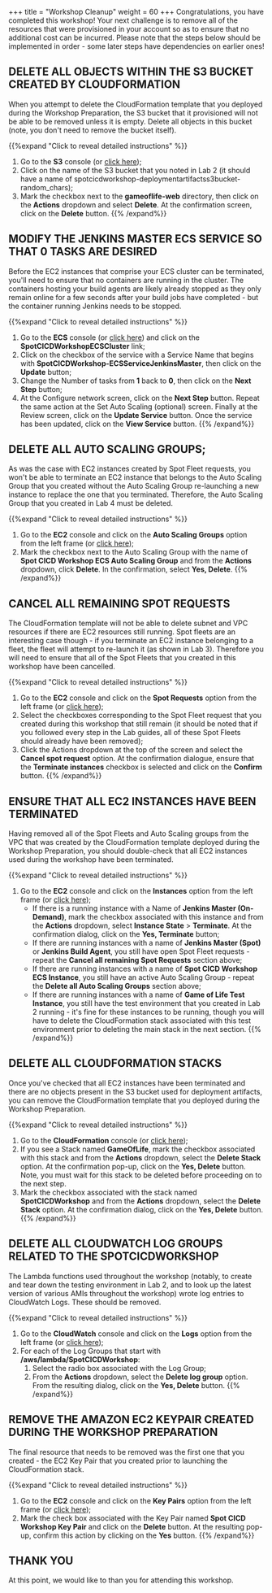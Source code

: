 +++
title = "Workshop Cleanup"
weight = 60
+++
Congratulations, you have completed this workshop! Your next challenge is to remove all of the resources that were provisioned in your account so as to ensure that no additional cost can be incurred. Please note that the steps below should be implemented in order - some later steps have dependencies on earlier ones!

## DELETE ALL OBJECTS WITHIN THE S3 BUCKET CREATED BY CLOUDFORMATION
When you attempt to delete the CloudFormation template that you deployed during the Workshop Preparation, the S3 bucket that it provisioned will not be able to be removed unless it is empty. Delete all objects in this bucket (note, you don't need to remove the bucket itself).

{{%expand "Click to reveal detailed instructions" %}}
1. Go to the **S3** console (or [click here](https://s3.console.aws.amazon.com/s3/home?region=us-east-1));
2. Click on the name of the S3 bucket that you noted in Lab 2 (it should have a name of spotcicdworkshop-deploymentartifactss3bucket-random_chars);
3. Mark the checkbox next to the **gameoflife-web** directory, then click on the **Actions** dropdown and select **Delete**. At the confirmation screen, click on the **Delete** button.
{{% /expand%}}

## MODIFY THE JENKINS MASTER ECS SERVICE SO THAT 0 TASKS ARE DESIRED
Before the EC2 instances that comprise your ECS cluster can be terminated, you'll need to ensure that no containers are running in the cluster. The containers hosting your build agents are likely already stopped as they only remain online for a few seconds after your build jobs have completed - but the container running Jenkins needs to be stopped.

{{%expand "Click to reveal detailed instructions" %}}
1. Go to the **ECS** console (or [click here](https://eu-west-1.console.aws.amazon.com/ecs/home?region=eu-west-1#/clusters)) and click on the **SpotCICDWorkshopECSCluster** link;
2. Click on the checkbox of the service with a Service Name that begins with **SpotCICDWorkshop-ECSServiceJenkinsMaster**, then click on the **Update** button;
3. Change the Number of tasks from **1** back to **0**, then click on the **Next Step** button;
4. At the Configure network screen, click on the **Next Step** button. Repeat the same action at the Set Auto Scaling (optional) screen. Finally at the Review screen, click on the **Update Service** button. Once the service has been updated, click on the **View Service** button.
{{% /expand%}}

## DELETE ALL AUTO SCALING GROUPS;
As was the case with EC2 instances created by Spot Fleet requests, you won't be able to terminate an EC2 instance that belongs to the Auto Scaling Group that you created without the Auto Scaling Group re-launching a new instance to replace the one that you terminated. Therefore, the Auto Scaling Group that you created in Lab 4 must be deleted.

{{%expand "Click to reveal detailed instructions" %}}
1. Go to the **EC2** console and click on the **Auto Scaling Groups** option from the left frame (or [click here](https://eu-west-1.console.aws.amazon.com/ec2/autoscaling/home?region=eu-west-1#AutoScalingGroups));
2. Mark the checkbox next to the Auto Scaling Group with the name of **Spot CICD Workshop ECS Auto Scaling Group** and from the **Actions** dropdown, click **Delete**. In the confirmation, select **Yes, Delete**.
{{% /expand%}}

## CANCEL ALL REMAINING SPOT REQUESTS
The CloudFormation template will not be able to delete subnet and VPC resources if there are EC2 resources still running. Spot fleets are an interesting case though - if you terminate an EC2 instance belonging to a fleet, the fleet will attempt to re-launch it (as shown in Lab 3). Therefore you will need to ensure that all of the Spot Fleets that you created in this workshop have been cancelled.


{{%expand "Click to reveal detailed instructions" %}}
1. Go to the **EC2** console and click on the **Spot Requests** option from the left frame (or [click here](https://eu-west-1.console.aws.amazon.com/ec2sp/v1/spot/home?region=eu-west-1#));
2. Select the checkboxes corresponding to the Spot Fleet request that you created during this workshop that still remain (it should be noted that if you followed every step in the Lab guides, all of these Spot Fleets should already have been removed);
3. Click the Actions dropdown at the top of the screen and select the **Cancel spot request** option. At the confirmation dialogue, ensure that the **Terminate instances** checkbox is selected and click on the **Confirm** button.
{{% /expand%}}

## ENSURE THAT ALL EC2 INSTANCES HAVE BEEN TERMINATED
Having removed all of the Spot Fleets and Auto Scaling groups from the VPC that was created by the CloudFormation template deployed during the Workshop Preparation, you should double-check that all EC2 instances used during the workshop have been terminated.

{{%expand "Click to reveal detailed instructions" %}}
1. Go to the **EC2** console and click on the **Instances** option from the left frame (or [click here](https://eu-west-1.console.aws.amazon.com/ec2/v2/home?region=eu-west-1#Instances:sort=instanceId));
    * If there is a running instance with a Name of **Jenkins Master (On-Demand)**, mark the checkbox associated with this instance and from the **Actions** dropdown, select **Instance State** > **Terminate**. At the confirmation dialog, click on the **Yes, Terminate** button;
    * If there are running instances with a name of **Jenkins Master (Spot)** or **Jenkins Build Agent**, you still have open Spot Fleet requests - repeat the **Cancel all remaining Spot Requests** section above;
    * If there are running instances with a name of **Spot CICD Workshop ECS Instance**, you still have an active Auto Scaling Group - repeat the **Delete all Auto Scaling Groups** section above;
    * If there are running instances with a name of **Game of Life Test Instance**, you still have the test environment that you created in Lab 2 running - it's fine for these instances to be running, though you will have to delete the CloudFormation stack associated with this test environment prior to deleting the main stack in the next section.
{{% /expand%}}

## DELETE ALL CLOUDFORMATION STACKS
Once you've checked that all EC2 instances have been terminated and there are no objects present in the S3 bucket used for deployment artifacts, you can remove the CloudFormation template that you deployed during the Workshop Preparation.

{{%expand "Click to reveal detailed instructions" %}}
1. Go to the **CloudFormation** console (or [click here](https://eu-west-1.console.aws.amazon.com/cloudformation/home?region=eu-west-1));
2. If you see a Stack named **GameOfLife**, mark the checkbox associated with this stack and from the **Actions** dropdown, select the **Delete Stack** option. At the confirmation pop-up, click on the **Yes, Delete** button. Note, you must wait for this stack to be deleted before proceeding on to the next step.
3. Mark the checkbox associated with the stack named **SpotCICDWorkshop** and from the **Actions** dropdown, select the **Delete Stack** option. At the confirmation dialog, click on the **Yes, Delete** button.
{{% /expand%}}

## DELETE ALL CLOUDWATCH LOG GROUPS RELATED TO THE SPOTCICDWORKSHOP
The Lambda functions used throughout the workshop (notably, to create and tear down the testing environment in Lab 2, and to look up the latest version of various AMIs throughout the workshop) wrote log entries to CloudWatch Logs. These should be removed.

{{%expand "Click to reveal detailed instructions" %}}
1. Go to the **CloudWatch** console and click on the **Logs** option from the left frame (or [click here](https://eu-west-1.console.aws.amazon.com/cloudwatch/home?region=eu-west-1#logs:));
2. For each of the Log Groups that start with **/aws/lambda/SpotCICDWorkshop**:
    1. Select the radio box associated with the Log Group;
    2. From the **Actions** dropdown, select the **Delete log group** option. From the resulting dialog, click on the **Yes, Delete** button.
{{% /expand%}}

## REMOVE THE AMAZON EC2 KEYPAIR CREATED DURING THE WORKSHOP PREPARATION
The final resource that needs to be removed was the first one that you created - the EC2 Key Pair that you created prior to launching the CloudFormation stack.

{{%expand "Click to reveal detailed instructions" %}}
1. Go to the **EC2** console and click on the **Key Pairs** option from the left frame (or [click here](https://eu-west-1.console.aws.amazon.com/ec2/v2/home?region=eu-west-1#KeyPairs));
2. Mark the check box associated with the Key Pair named **Spot CICD Workshop Key Pair** and click on the **Delete** button. At the resulting pop-up, confirm this action by clicking on the **Yes** button.
{{% /expand%}}

## THANK YOU
At this point, we would like to than you for attending this workshop.
